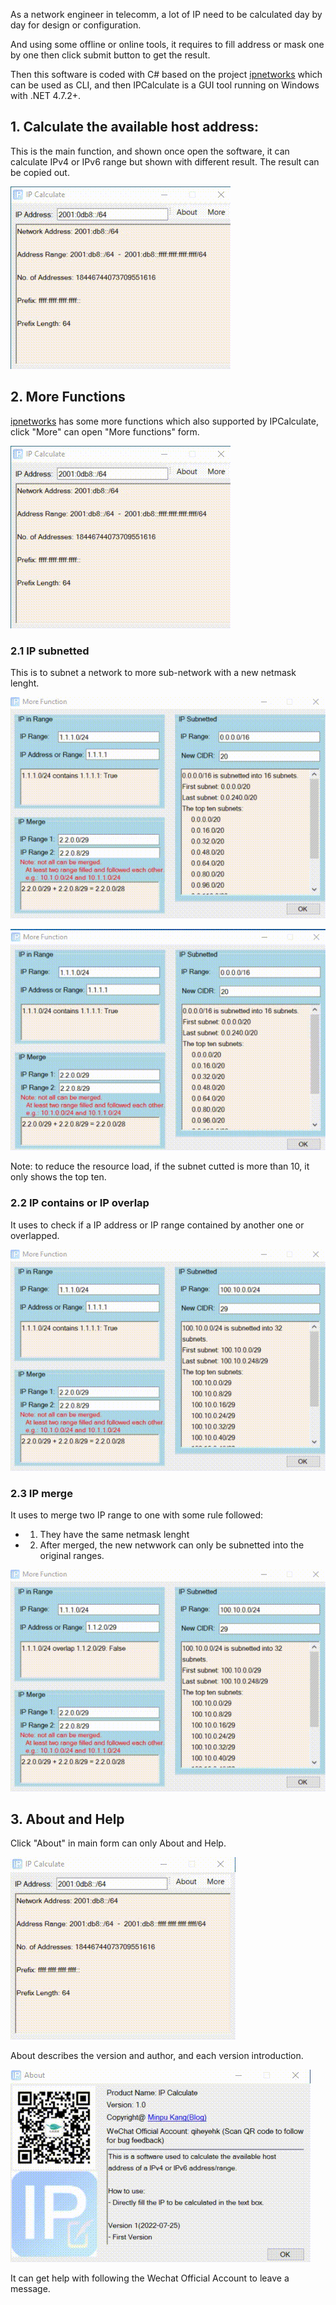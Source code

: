 As a network engineer in telecomm, a lot of IP need to be calculated day by day for design or configuration.

And using some offline or online tools, it requires to fill address or mask one by one then click submit button to get the result.

Then this software is coded with C# based on the project [ipnetworks](https://github.com/lduchosal/ipnetwork) which can be used as CLI, and then IPCalculate is  a GUI tool running on Windows with .NET 4.7.2+.


## 1. Calculate the available host address:
This is the main function, and shown once open the software, it can calculate IPv4 or IPv6 range but shown with different result. The result can be copied out.

![ip calculate][1]

## 2. More Functions
[ipnetworks](https://github.com/lduchosal/ipnetwork) has some more functions which also supported by IPCalculate, click "More" can open "More functions" form.

![Open more function][2]

### 2.1 IP subnetted
This is to subnet a network to more sub-network with a new netmask lenght.

![IPv4 subnetted][3]

![IPv6 subnetted][4]

Note: to reduce the resource load, if the subnet cutted is more than 10, it only shows the top ten.

### 2.2 IP contains or IP overlap
It uses to check if a IP address or IP range contained by another one or overlapped.

![IP Contain or overlap][5]

### 2.3 IP merge
It uses to merge two IP range to one with some rule followed:
- 1. They have the same netmask lenght
- 2. After merged, the new netwwork can only be subnetted into the original ranges.

![IP Contain or overlap][6]


## 3. About and Help 
Click "About" in main form can only About and Help.

![Open About][7]

About describes the version and author, and each version introduction.

![About][8]

It can get help with following the Wechat Official Account to leave a message.

[1]: https://github.com/MinpuKang/IPCalculate/blob/main/images/2.1.gif?raw=true


[2]:  https://github.com/MinpuKang/IPCalculate/blob/main/images/2.1.gif?raw=true


[3]:  https://github.com/MinpuKang/IPCalculate/blob/main/images/2.2.1.gif?raw=true


[4]: https://github.com/MinpuKang/IPCalculate/blob/main/images/2.2.2.gif?raw=true


[5]: https://github.com/MinpuKang/IPCalculate/blob/main/images/2.3.gif?raw=true


[6]: https://github.com/MinpuKang/IPCalculate/blob/main/images/2.4.gif?raw=true


[7]: https://github.com/MinpuKang/IPCalculate/blob/main/images/3.1.gif?raw=true


[8]: https://github.com/MinpuKang/IPCalculate/blob/main/images/3.2.gif?raw=true

